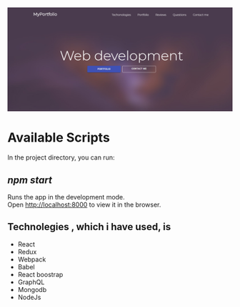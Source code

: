 
![alt text](https://github.com/ValValeria/React_NodeJs_GraphQL/blob/master/screen.png?raw=true)

# Available Scripts

In the project directory, you can run:

## *npm start*

Runs the app in the development mode.<br />
Open [http://localhost:8000](http://localhost:9000) to view it in the browser.

## Technolegies , which i have used, is 
* React
* Redux
* Webpack
* Babel
* React boostrap
* GraphQL
* Mongodb
* NodeJs

